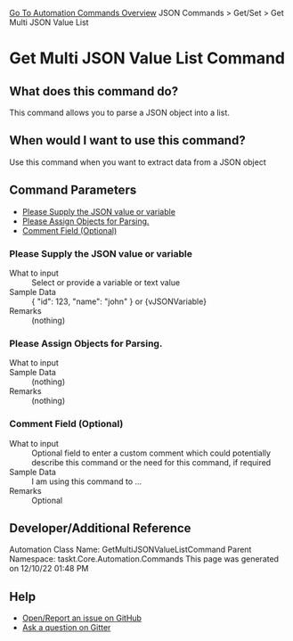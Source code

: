 <!--TITLE: Get Multi JSON Value List Command -->
<!-- SUBTITLE: a command in the JSON Commands group. -->
[Go To Automation Commands Overview](/automation-commands.md)
JSON Commands &gt; Get/Set &gt; Get Multi JSON Value List


# Get Multi JSON Value List Command


## What does this command do?
This command allows you to parse a JSON object into a list.


## When would I want to use this command?
Use this command when you want to extract data from a JSON object


## Command Parameters
- [Please Supply the JSON value or variable](#param_0)
- [Please Assign Objects for Parsing.](#param_1)
- [Comment Field (Optional)](#param_2)


<a id="param_0"></a>
### Please Supply the JSON value or variable


<dl>
<dt>What to input</dt><dd>Select or provide a variable or text value</dd>
<dt>Sample Data</dt><dd>{ "id": 123, "name": "john" } or {vJSONVariable}</dd>
<dt>Remarks</dt><dd>(nothing)</dd>
</dl>




<a id="param_1"></a>
### Please Assign Objects for Parsing.


<dl>
<dt>What to input</dt><dd></dd>
<dt>Sample Data</dt><dd>(nothing)</dd>
<dt>Remarks</dt><dd>(nothing)</dd>
</dl>




<a id="param_2"></a>
### Comment Field (Optional)


<dl>
<dt>What to input</dt><dd>Optional field to enter a custom comment which could potentially describe this command or the need for this command, if required</dd>
<dt>Sample Data</dt><dd>I am using this command to ...</dd>
<dt>Remarks</dt><dd>Optional</dd>
</dl>




## Developer/Additional Reference
Automation Class Name: GetMultiJSONValueListCommand
Parent Namespace: taskt.Core.Automation.Commands
This page was generated on 12/10/22 01:48 PM


## Help
- [Open/Report an issue on GitHub](https://github.com/rcktrncn/taskt/issues/new)
- [Ask a question on Gitter](https://gitter.im/taskt-rpa/Lobby)

